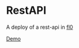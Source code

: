 # RestAPI
A deploy of a rest-api in [fl0](https://app.fl0.com/)

[Demo](https://rest-api-deploy-bh78-dev.fl0.io/)

